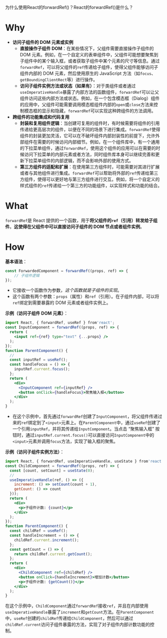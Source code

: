 为什么使用React的forwardRef()？React的forwardRef()是什么？
# Why
- **访问子组件的 DOM 元素或实例**
    - **直接操作子组件 DOM**：在某些情况下，父组件需要直接操作子组件的 DOM 元素。例如，在一个自定义的表单组件中，父组件可能想要聚焦到子组件中的某个输入框，或者获取子组件中某个元素的尺寸等信息。通过`forwardRef`，可以将父组件的`ref`传递给子组件，使得父组件能够访问子组件内部的 DOM 元素，然后使用原生的 JavaScript 方法（如`focus`、`getBoundingClientRect`等）进行操作。
    - **访问子组件实例方法或状态（如果有）**：对于类组件或者通过`useImperativeHandle`暴露了内部方法的函数组件，`forwardRef`可以让父组件访问这些内部方法或状态。例如，在一个包含模态框（Dialog）组件的应用中，父组件可能需要调用模态框组件内部的`open`或`close`方法来控制模态框的显示和隐藏，`forwardRef`可以实现这种跨组件的方法调用。
- **跨组件的功能集成和代码复用**
    - **封装和复用组件逻辑**：当创建可复用的组件时，有时候需要将组件的引用传递给更高层次的组件，以便在不同的场景下进行集成。`forwardRef`使得组件的封装更加灵活，它可以在不破坏组件内部封装性的前提下，允许外部组件在需要的时候访问内部细节。例如，在一个组件库中，有一个通用的下拉菜单组件，通过`forwardRef`，使用这个组件的应用可以在需要的时候访问下拉菜单的内部元素或者方法，同时组件库本身可以继续完善和更新下拉菜单组件的内部逻辑，而不会影响外部的使用方式。
    - **第三方组件的适配和扩展**：在使用第三方组件时，可能需要对其进行扩展或者与其他组件进行集成。`forwardRef`可以帮助将外部的`ref`传递给第三方组件，使得可以更好地与第三方组件进行交互。例如，将一个自定义的样式组件的`ref`传递给一个第三方的功能组件，以实现样式和功能的结合。

# What

`forwardRef`是 React 提供的一个函数，用于**将父组件的`ref`（引用）转发给子组件**。**这使得在父组件中可以直接访问子组件的 DOM 节点或者组件实例**。

# How

**基本语法**：
```jsx
const ForwardedComponent = forwardRef((props, ref) => { 
	// 子组件逻辑 
});
```
- 它接收一个函数作为参数，*这个函数就是子组件的实现*。
- 这个函数有两个参数：`props`（属性）和`ref`（引用）。在子组件内部，可以将`ref`绑定到需要暴露的 DOM 元素或者组件实例上。

**示例（访问子组件 DOM 元素）**：

```jsx
import React, { forwardRef, useRef } from'react';
const InputComponent = forwardRef((props, ref) => {
  return (
    <input ref={ref} type="text" {...props} />
  );
});
function ParentComponent() {
  //
  const inputRef = useRef();
  const handleFocus = () => {
    inputRef.current.focus();
  };
  return (
    <div>
      <InputComponent ref={inputRef} />
      <button onClick={handleFocus}>聚焦输入框</button>
    </div>
  );
}
```

- 在这个示例中，首先通过`forwardRef`创建了`InputComponent`，将父组件传递过来的`ref`绑定到了`<input>`元素上。在`ParentComponent`中，通过`useRef`创建了一个引用`inputRef`，并将其传递给`InputComponent`。当点击 “聚焦输入框” 按钮时，通过`inputRef.current.focus()`可以直接访问`InputComponent`中的`<input>`元素并调用`focus`方法，实现了输入框的聚焦。

**示例（访问子组件实例方法）**：

```jsx
import React, { forwardRef, useImperativeHandle, useState } from'react';
const ChildComponent = forwardRef((props, ref) => {
  const [count, setCount] = useState(0);
  // 
  useImperativeHandle(ref, () => ({
    increment: () => setCount(count + 1),
    getCount: () => count
  }));
  return (
    <div>
      <p>子组件计数: {count}</p>
    </div>
  );
});
function ParentComponent() {
  const childRef = useRef();
  const handleIncrement = () => {
    childRef.current.increment();
  };
  const getCount = () => {
    return childRef.current.getCount();
  };
  return (
    <div>
      <ChildComponent ref={childRef} />
      <button onClick={handleIncrement}>增加计数</button>
      <p>子组件计数: {getCount()}</p>
    </div>
  );
}
```

 在这个示例中，`ChildComponent`通过`forwardRef`接收`ref`，并且在内部使用`useImperativeHandle`暴露了`increment`和`getCount`方法。在`ParentComponent`中，`useRef`创建的`childRef`传递给`ChildComponent`，然后可以通过`childRef.current`访问子组件暴露的方法，实现了对子组件内部计数功能的控制。